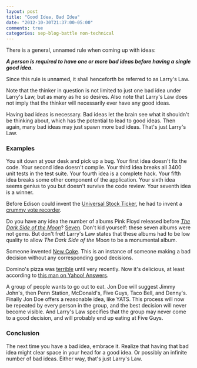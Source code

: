 ```yaml
---
layout: post
title: "Good Idea, Bad Idea"
date: "2012-10-30T21:37:00-05:00"
comments: true
categories: sep-blog-battle non-technical
---
```


There is a general, unnamed rule when coming up with ideas:

___A person is required to have one or more bad ideas before having a single good idea___.

Since this rule is unnamed, it shall henceforth be referred to as Larry's Law.

Note that the thinker in question is not limited to just one bad idea under Larry's Law, but as many as he so desires. Also note that Larry's Law does not imply that the thinker will necessarily ever have any good ideas.

Having bad ideas is necessary. Bad ideas let the brain see what it shouldn't be thinking about, which has the potential to lead to good ideas. Then again, many bad ideas may just spawn more bad ideas. That's just Larry's Law.

### Examples ###

You sit down at your desk and pick up a bug. Your first idea doesn't fix the code. Your second idea doesn't compile. Your third idea breaks all 3400 unit tests in the test suite. Your fourth idea is a complete hack. Your fifth idea breaks some other component of the application. Your sixth idea seems genius to you but doesn't survive the code review. Your seventh idea is a winner.

Before Edison could invent the [Universal Stock Ticker][ust], he had to invent a [crummy vote recorder][vr].

[ust]: http://edison.rutgers.edu/ticker.htm
[vr]: http://edison.rutgers.edu/vote.htm

Do you have any idea the number of albums Pink Floyd released before [_The Dark Side of the Moon_][dsotm]? [Seven][pf]. Don't kid yourself: these seven albums were not gems. But don't fret! Larry's Law states that these albums had to be low quality to allow _The Dark Side of the Moon_ to be a monumental album.

[dsotm]: http://en.wikipedia.org/wiki/The_Dark_Side_of_the_Moon
[pf]: http://en.wikipedia.org/wiki/Pink_Floyd_discography

Someone invented [New Coke][nc]. This is an instance of someone making a bad decision without any corresponding good decisions.

[nc]: http://en.wikipedia.org/wiki/New_coke

Domino's pizza was [terrible][badp] until very recently. Now it's delicious, at least according to [this man on Yahoo! Answers][goodp].

[badp]: http://www.nowpublic.com/culture/pizza-turnaround-dominos-pizza-knows-they-suck-2555951.html
[goodp]: http://answers.yahoo.com/question/index?qid=20110609112806AABnOTo

A group of people wants to go out to eat. Jon Doe will suggest Jimmy John's, then Penn Station, McDonald's, Five Guys, Taco Bell, and Denny's. Finally Jon Doe offers a reasonable idea, like YATS. This process will now be repeated by every person in the group, and the best decision will never become visible. And Larry's Law specifies that the group may never come to a good decision, and will probably end up eating at Five Guys.

### Conclusion ###

The next time you have a bad idea, embrace it. Realize that having that bad idea might clear space in your head for a good idea. Or possibly an infinite number of bad ideas. Either way, that's just Larry's Law.
